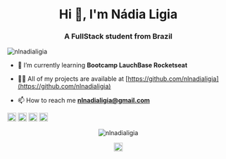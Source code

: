 <h1 align="center">Hi 👋, I'm Nádia Ligia</h1>
<h3 align="center">A FullStack student from Brazil</h3>

<p align="left"> <img src="https://komarev.com/ghpvc/?username=nlnadialigia" alt="nlnadialigia" /> </p>

- 🌱 I’m currently learning **Bootcamp LauchBase Rocketseat**

- 👨‍💻 All of my projects are available at [https://github.com/nlnadialigia](https://github.com/nlnadialigia)

- 📫 How to reach me **nlnadialigia@gmail.com**

<p align="left"><img src="https://devicons.github.io/devicon/devicon.git/icons/react/react-original-wordmark.svg" alt="react" width="20" height="20"/> <img src="https://devicons.github.io/devicon/devicon.git/icons/css3/css3-original-wordmark.svg" alt="css3" width="20" height="20"/> <img src="https://devicons.github.io/devicon/devicon.git/icons/html5/html5-original-wordmark.svg" alt="html5" width="20" height="20"/> <img src="https://devicons.github.io/devicon/devicon.git/icons/javascript/javascript-original.svg" alt="javascript" width="20" height="20"/></p><p align="center"> <img src="https://github-readme-stats.vercel.app/api?username=nlnadialigia&show_icons=true" alt="nlnadialigia" /> </p>

<p align="center">
<a href="https://linkedin.com/in/nlnadialigia" target="blank"><img align="center" src="https://cdn.jsdelivr.net/npm/simple-icons@3.0.1/icons/linkedin.svg" alt="nlnadialigia" height="20" width="20" /></a>
</p>
